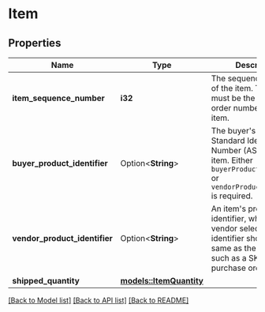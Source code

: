 # Item

## Properties

Name | Type | Description | Notes
------------ | ------------- | ------------- | -------------
**item_sequence_number** | **i32** | The sequence number of the item. The number must be the same as the order number of the item. | 
**buyer_product_identifier** | Option<**String**> | The buyer's Amazon Standard Identification Number (ASIN) of an item. Either `buyerProductIdentifier` or `vendorProductIdentifier` is required. | [optional]
**vendor_product_identifier** | Option<**String**> | An item's product identifier, which the vendor selects. This identifier should be the same as the identifier, such as a SKU, in the purchase order. | [optional]
**shipped_quantity** | [**models::ItemQuantity**](ItemQuantity.md) |  | 

[[Back to Model list]](../README.md#documentation-for-models) [[Back to API list]](../README.md#documentation-for-api-endpoints) [[Back to README]](../README.md)


